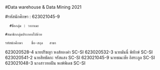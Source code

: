 #Data warehouse & Data Mining 2021

#รหัสนักศึกษา : 623021045-9

      #ชื่อกลุ่ม : วากาเมะ

    #สมาชิกกลุ่มประกอบไปด้วย
    
    รหัสนักศึกษา	ชื่อ-สกุล	สาขา
623020528-4	นายปริชญา หงส์ทองคำ	SC-SI
623020532-3	นายมันนี่ พิทักษ์	SC-SI
623020541-2	นายสิทธัตกะ จรัสแสง	SC-SI
623021045-9	นายชณะชัย อิสระกูล	SC-SI
623021048-3	นางสาวทอฝัน พงษ์พิเดช	SC-SI
